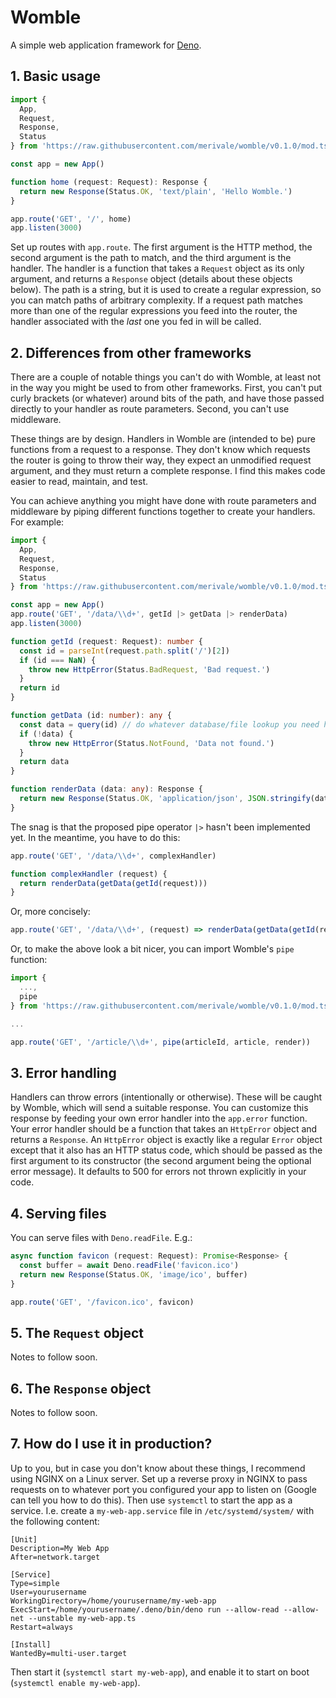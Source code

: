# Womble

A simple web application framework for [Deno](https://deno.land).

## 1. Basic usage

```ts
import {
  App,
  Request,
  Response,
  Status
} from 'https://raw.githubusercontent.com/merivale/womble/v0.1.0/mod.ts'

const app = new App()

function home (request: Request): Response {
  return new Response(Status.OK, 'text/plain', 'Hello Womble.')
}

app.route('GET', '/', home)
app.listen(3000)
```

Set up routes with `app.route`. The first argument is the HTTP method, the second argument is the path to match, and the third argument is the handler. The handler is a function that takes a `Request` object as its only argument, and returns a `Response` object (details about these objects below). The path is a string, but it is used to create a regular expression, so you can match paths of arbitrary complexity. If a request path matches more than one of the regular expressions you feed into the router, the handler associated with the _last_ one you fed in will be called.

## 2. Differences from other frameworks

There are a couple of notable things you can't do with Womble, at least not in the way you might be used to from other frameworks. First, you can't put curly brackets (or whatever) around bits of the path, and have those passed directly to your handler as route parameters. Second, you can't use middleware.

These things are by design. Handlers in Womble are (intended to be) pure functions from a request to a response. They don't know which requests the router is going to throw their way, they expect an unmodified request argument, and they must return a complete response. I find this makes code easier to read, maintain, and test.

You can achieve anything you might have done with route parameters and middleware by piping different functions together to create your handlers. For example:

```ts
import {
  App,
  Request,
  Response,
  Status
} from 'https://raw.githubusercontent.com/merivale/womble/v0.1.0/mod.ts'

const app = new App()
app.route('GET', '/data/\\d+', getId |> getData |> renderData)
app.listen(3000)

function getId (request: Request): number {
  const id = parseInt(request.path.split('/')[2])
  if (id === NaN) {
    throw new HttpError(Status.BadRequest, 'Bad request.')
  }
  return id
}

function getData (id: number): any {
  const data = query(id) // do whatever database/file lookup you need here
  if (!data) {
    throw new HttpError(Status.NotFound, 'Data not found.')
  }
  return data
}

function renderData (data: any): Response {
  return new Response(Status.OK, 'application/json', JSON.stringify(data))
}
```

The snag is that the proposed pipe operator `|>` hasn't been implemented yet. In the meantime, you have to do this:

```ts
app.route('GET', '/data/\\d+', complexHandler)

function complexHandler (request) {
  return renderData(getData(getId(request)))
}
```

Or, more concisely:

```ts
app.route('GET', '/data/\\d+', (request) => renderData(getData(getId(request))))
```

Or, to make the above look a bit nicer, you can import Womble's `pipe` function:

```ts
import {
  ...,
  pipe
} from 'https://raw.githubusercontent.com/merivale/womble/v0.1.0/mod.ts'

...

app.route('GET', '/article/\\d+', pipe(articleId, article, render))
```

## 3. Error handling

Handlers can throw errors (intentionally or otherwise). These will be caught by Womble, which will send a suitable response. You can customize this response by feeding your own error handler into the `app.error` function. Your error handler should be a function that takes an `HttpError` object and returns a `Response`. An `HttpError` object is exactly like a regular `Error` object except that it also has an HTTP status code, which should be passed as the first argument to its constructor (the second argument being the optional error message). It defaults to 500 for errors not thrown explicitly in your code.

## 4. Serving files

You can serve files with `Deno.readFile`. E.g.:

```ts
async function favicon (request: Request): Promise<Response> {
  const buffer = await Deno.readFile('favicon.ico')
  return new Response(Status.OK, 'image/ico', buffer)
}

app.route('GET', '/favicon.ico', favicon)
```

## 5. The `Request` object

Notes to follow soon.

## 6. The `Response` object

Notes to follow soon.

## 7. How do I use it in production?

Up to you, but in case you don't know about these things, I recommend using NGINX on a Linux server. Set up a reverse proxy in NGINX to pass requests on to whatever port you configured your app to listen on (Google can tell you how to do this). Then use `systemctl` to start the app as a service. I.e. create a `my-web-app.service` file in `/etc/systemd/system/` with the following content:

```
[Unit]
Description=My Web App
After=network.target

[Service]
Type=simple
User=yourusername
WorkingDirectory=/home/yourusername/my-web-app
ExecStart=/home/yourusername/.deno/bin/deno run --allow-read --allow-net --unstable my-web-app.ts
Restart=always

[Install]
WantedBy=multi-user.target
```

Then start it (`systemctl start my-web-app`), and enable it to start on boot (`systemctl enable my-web-app`).
